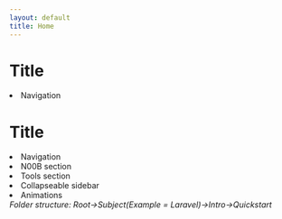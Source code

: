 ```yaml
---
layout: default
title: Home
---
```


<h1>Title</h1>
<li>Navigation</li>

<h1>Title</h1>
<li>Navigation</li>
<li>N00B section</li>
<li>Tools section</li>
<li>Collapseable sidebar</li>
<li>Animations</li>
<i>Folder structure: Root->Subject(Example = Laravel)->Intro->Quickstart</i>
